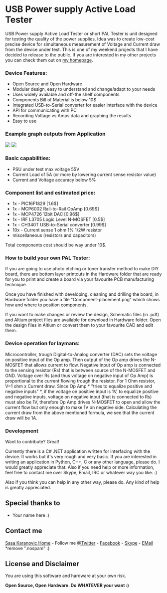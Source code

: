 # USB Power supply Active Load Tester

USB Power supply Active Load Tester or short PAL Tester is unit designed for testing the quality of the power supplies.
Idea was to create low-cost precise device for simultaneous measurement of Voltage and Current draw from the device under test. This is one of my weekend projects that I have decided to release to the public. If you are interested in my other projects you can check them out on [my homepage].

### Device Features:
- Open Source and Open Hardware
- Modular design, easy to understand and change/adapt to your needs
- Uses widely available and off-the shelf components
- Components Bill of Material is below 10$
- Integrated USB-to-Serial converter for easier interface with the device
- API for communicating with PC
- Recording Voltage vs Amps data and graphing the results
- Easy to use

### Example graph outputs from Application
![](https://raw.githubusercontent.com/coldkeyboard/USB-PAL-Tester/master/Desktop%20Application/C%23%20App%20Sample%20Plot%201%20-%205V%201A%20Power%20Adapter.png)
![](https://raw.githubusercontent.com/coldkeyboard/USB-PAL-Tester/master/Desktop%20Application/C%23%20App%20Sample%20Plot%202%20-%205V%201A%20Power%20Adapter.png)


### Basic capabilities:
- PSU under test max voltage 55V
- Current Load of 5A (or more by lowering current sense resistor value)
- Current and Voltage accuracy below 5%


### Component list and estimated price:
- 1x - PIC16F1829 [1.6$]
- 1x - MCP6002 Rail-to-Rail OpAmp [0.69$]
- 1x - MCP4726 12bit DAC [0.96$]
- 1x - IRF L3705 Logic Level N-MOSFET [0.5$]
- 1x - CH340T USB-to-Serial converter [0.99$]
- 10x - Current sense 1 ohm 1% 1/2W resistor
- miscellaneous (resistors and capacitors)

Total components cost should be way under 10$.


### How to build your own PAL Tester:
 If you are going to use photo etching or toner transfer method to make DIY board, there are bottom layer printouts in the Hardware folder that are ready for you to print and create a board via your favourite PCB manufacturing technique.

Once you have finished with developing, cleaning and drilling the board, in Hardware folder you have a file "Component-placement.png" which shows how and where to position components.

If you want to make changes or review the design, Schematic files (in .pdf) and Altium project files are available for download in Hardware folder. Open the design files in Altium or convert them to your favourite CAD and edit them.


### Device operation for laymans:
Microcontroller, trough Digital-to-Analog converter (DAC) sets the voltage on positive input of the Op amp. Then output of the Op amp drives the N-MOSFET that allows current to flow. Negative input of Op amp is connected to the sensing resistor (Rs) that is between source of the N-MOSFET and GND. Voltage over Rs (and thus voltage on negative input of Op Amp) is proportional to the current flowing trough the resistor. For 1 Ohm resistor, V=1 ohm x Current draw. Since Op Amp * "tries to equalize positive and negative inputs" *, if the voltage on positive input is 1V, to equalize positive and negative inputs, voltage on negative input (that is connected to Rs) must also be 1V, therefore Op Amp drives N-MOSFET to open and allow the current flow but only enough to make 1V on negative side. Calculating the current draw from the above mentioned formula, we see that the current draw will be 1A.

### Development

Want to contribute? Great!

Currently there is a C# .NET application written for interfacing with the device. It works but it's very rough and very basic. If you are interested in writing an application in Python, C++, C or any other language, please do. I would greatly appreciate that. Also if you need help or more information, feel free to contact me over Skype, Email, IRC or whatever way you like. :)

Also if you think you can help in any other way, please do. Any kind of help is greatly appreciated.

Special thanks to
----
- Your name here :)

Contact me
----
[Sasa Karanovic Home] - Follow me [@Twitter] - [Facebook] - [Skype] - [EMail] *remove ".nospam" :)


License and Disclaimer
----
You are using this software and hardware at your own risk.

**Open Source, Open Hardware. Do WHATEVER your want :)**

[Sasa Karanovic Home]:http://sasakaranovic.com
[my homepage]:http://sasakaranovic.com
[@Twitter]:http://twitter.com/iSaleK
[Facebook]:https://www.facebook.com/SasaKaranovic
[Skype]:skype:coldkeyboard
[EMail]:mailto:sale@mrdnise.nospam.com

